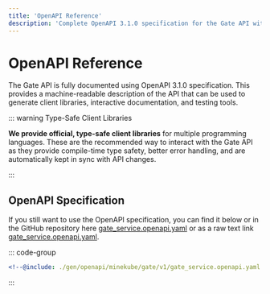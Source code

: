 ```yaml
---
title: 'OpenAPI Reference'
description: 'Complete OpenAPI 3.1.0 specification for the Gate API with interactive documentation and examples.'
---
```


# OpenAPI Reference

The Gate API is fully documented using OpenAPI 3.1.0 specification. This provides a machine-readable description of the API that can be used to generate client libraries, interactive documentation, and testing tools.

::: warning Type-Safe Client Libraries

**We provide official, type-safe client libraries** for multiple programming languages. These are the recommended way to interact with the Gate API as they provide compile-time type safety, better error handling, and are automatically kept in sync with API changes.

:::

<!--@include: ./sdks.md-->


## OpenAPI Specification

If you still want to use the OpenAPI specification, you can find it below or in the GitHub repository here [gate_service.openapi.yaml](https://github.com/minekube/gate/blob/master/.web/docs/developers/api/gen/openapi/minekube/gate/v1/gate_service.openapi.yaml) or as a raw text link [gate_service.openapi.yaml](https://raw.githubusercontent.com/minekube/gate/master/.web/docs/developers/api/gen/openapi/minekube/gate/v1/gate_service.openapi.yaml).

::: code-group

```yaml [gate_service.openapi.yaml]
<!--@include: ./gen/openapi/minekube/gate/v1/gate_service.openapi.yaml -->
```

:::
